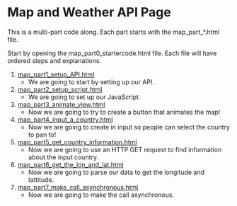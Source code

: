# Map and Weather API Page

This is a multi-part code along. Each part starts with the map_part_*.html file. 

Start by opening the map_part0_startercode.html file. Each file will have ordered steps and explanations.

1. [map_part1_setup_API.html](map_part1_setup_API.html)
    * We are going to start by setting up our API.
1. [map_part2_setup_script.html](map_part2_setup_script.html)
    * We are going to set up our JavaScript.
1. [map_part3_animate_view.html](map_part3_animate_view.html)
    * Now we are going to try to create a button that animates the map!
1. [map_part4_input_a_country.html](map_part4_input_a_country.html)
    * Now we are going to create in input so people can select the country to pan to!
1. [map_part5_get_country_information.html](map_part5_get_country_information.html)
    * Now we are going to use an HTTP GET request to find information about the input country.
1. [map_part6_get_the_lon_and_lat.html](map_part6_get_the_lon_and_lat.html)
    * Now we are going to parse our data to get the longitude and lattitude.
1. [map_part7_make_call_asynchronous.html](map_part7_make_call_asynchronous.html)
    * Now we are going to make the call asynchronous.